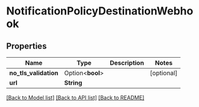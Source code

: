 # NotificationPolicyDestinationWebhook

## Properties

Name | Type | Description | Notes
------------ | ------------- | ------------- | -------------
**no_tls_validation** | Option<**bool**> |  | [optional]
**url** | **String** |  | 

[[Back to Model list]](../README.md#documentation-for-models) [[Back to API list]](../README.md#documentation-for-api-endpoints) [[Back to README]](../README.md)


